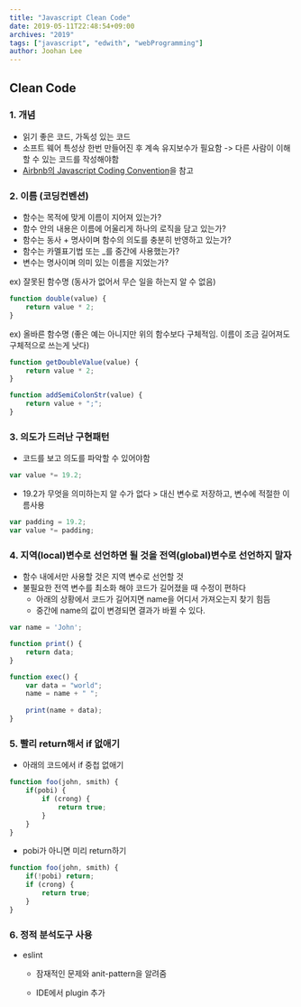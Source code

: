 ```yaml
---
title: "Javascript Clean Code"
date: 2019-05-11T22:48:54+09:00
archives: "2019"
tags: ["javascript", "edwith", "webProgramming"]
author: Joohan Lee
---
```


## Clean Code

### 1. 개념

- 읽기 좋은 코드, 가독성 있는 코드
- 소프트 웨어 특성상 한번 만들어진 후 계속 유지보수가 필요함 -> 다른 사람이 이해할 수 있는 코드를 작성해야함
- [Airbnb의 Javascript Coding Convention](https://github.com/airbnb/javascript)을 참고



### 2. 이름 (코딩컨벤션)

- 함수는 목적에 맞게 이름이 지어져 있는가?
- 함수 안의 내용은 이름에 어울리게 하나의 로직을 담고 있는가?
- 함수는 동사 + 명사이며 함수의 의도를 충분히 반영하고 있는가?
- 함수는 카멜표기법 또는 _를 중간에 사용했는가?
- 변수는 명사이며 의미 있는 이름을 지었는가?

ex) 잘못된 함수명 (동사가 없어서 무슨 일을 하는지 알 수 없음)

```javascript
function double(value) {
    return value * 2;
}
```

ex) 올바른 함수명 (좋은 예는 아니지만 위의 함수보다 구체적임. 이름이 조금 길어져도 구체적으로 쓰는게 낫다)

```javascript
function getDoubleValue(value) {
    return value * 2;
}

function addSemiColonStr(value) {
    return value + ";";
}
```



### 3. 의도가 드러난 구현패턴

- 코드를 보고 의도를 파악할 수 있어야함

```javascript
var value *= 19.2;
```

- 19.2가 무엇을 의미하는지 알 수가 없다 > 대신 변수로 저장하고, 변수에 적절한 이름사용

```javascript
var padding = 19.2;
var value *= padding;
```



### 4. 지역(local)변수로 선언하면 될 것을 전역(global)변수로 선언하지 말자

- 함수 내에서만 사용할 것은 지역 변수로 선언할 것
- 불필요한 전역 변수를 최소화 해야 코드가 길어졌을 때 수정이 편하다
  - 아래의 상황에서 코드가 길어지면 name을 어디서 가져오는지 찾기 힘듬
  - 중간에 name의 값이 변경되면 결과가 바뀔 수 있다.

```javascript
var name = 'John';

function print() {
	return data;
}

function exec() {
	var data = "world";
	name = name + " ";
	
	print(name + data);
}
```



### 5. 빨리 return해서 if 없애기

- 아래의 코드에서 if 중첩 없애기

```javascript
function foo(john, smith) {
    if(pobi) {
        if (crong) {
            return true;
        }
    }
}
```

- pobi가 아니면 미리 return하기

```javascript
function foo(john, smith) {
    if(!pobi) return;
    if (crong) {
        return true;
    }
}
```



### 6. 정적 분석도구 사용

- eslint

  - 잠재적인 문제와 anit-pattern을 알려줌

  - IDE에서 plugin 추가



